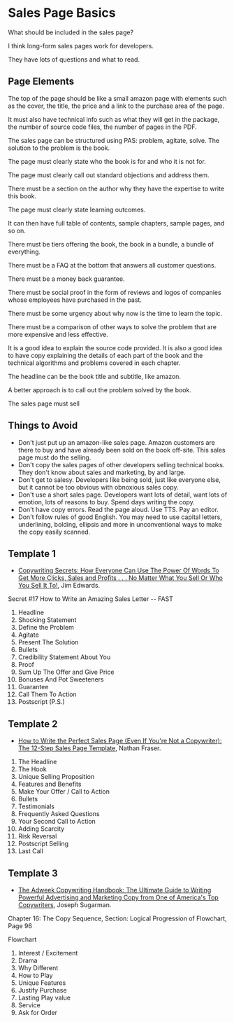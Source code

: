 # Sales Page Basics

What should be included in the sales page?

I think long-form sales pages work for developers.

They have lots of questions and what to read.


## Page Elements

The top of the page should be like a small amazon page with elements such as the cover, the title, the price and a link to the purchase area of the page.

It must also have technical info such as what they will get in the package, the number of source code files, the number of pages in the PDF.

The sales page can be structured using PAS: problem, agitate, solve. The solution to the problem is the book.

The page must clearly state who the book is for and who it is not for.

The page must clearly call out standard objections and address them.

There must be a section on the author why they have the expertise to write this book.

The page must clearly state learning outcomes.

It can then have full table of contents, sample chapters, sample pages, and so on.

There must be tiers offering the book, the book in a bundle, a bundle of everything.

There must be a FAQ at the bottom that answers all customer questions.

There must be a money back guarantee.

There must be social proof in the form of reviews and logos of companies whose employees have purchased in the past.

There must be some urgency about why now is the time to learn the topic.

There must be a comparison of other ways to solve the problem that are more expensive and less effective.

It is a good idea to explain the source code provided. It is also a good idea to have copy explaining the details of each part of the book and the technical algorithms and problems covered in each chapter.


The headline can be the book title and subtitle, like amazon.

A better approach is to call out the problem solved by the book.

The sales page must sell

## Things to Avoid

* Don't just put up an amazon-like sales page. Amazon customers are there to buy and have already been sold on the book off-site. This sales page must do the selling.
* Don't copy the sales pages of other developers selling technical books. They don't know about sales and marketing, by and large.
* Don't get to salesy. Developers like being sold, just like everyone else, but it cannot be too obvious with obnoxious sales copy.
* Don't use a short sales page. Developers want lots of detail, want lots of emotion, lots of reasons to buy. Spend days writing the copy.
* Don't have copy errors. Read the page aloud. Use TTS. Pay an editor.
* Don't follow rules of good English. You may need to use capital letters, underlining, bolding, ellipsis and more in unconventional ways to make the copy easily scanned.


## Template 1

* [Copywriting Secrets: How Everyone Can Use The Power Of Words To Get More Clicks, Sales and Profits . . . No Matter What You Sell Or Who You Sell It To!](https://amzn.to/44PdyDF), Jim Edwards.

Secret #17 How to Write an Amazing Sales Letter -- FAST

01. Headline
02. Shocking Statement
03. Define the Problem
04. Agitate
05. Present The Solution
06. Bullets
07. Credibility Statement About You
08. Proof
09. Sum Up The Offer and Give Price
10. Bonuses And Pot Sweeteners
11. Guarantee
12. Call Them To Action
13. Postscript (P.S.)


## Template 2

* [How to Write the Perfect Sales Page (Even If You're Not a Copywriter): The 12-Step Sales Page Template](https://amzn.to/3ZXjnxj), Nathan Fraser.

01. The Headline
02. The Hook
03. Unique Selling Proposition
04. Features and Benefits
05. Make Your Offer / Call to Action
06. Bullets
07. Testimonials
08. Frequently Asked Questions
09. Your Second Call to Action
10. Adding Scarcity
11. Risk Reversal
12. Postscript Selling
13. Last Call

## Template 3

* [The Adweek Copywriting Handbook: The Ultimate Guide to Writing Powerful Advertising and Marketing Copy from One of America's Top Copywriters](https://amzn.to/3rX13qZ), Joseph Sugarman.

Chapter 16: The Copy Sequence, Section: Logical Progression of Flowchart, Page 96

Flowchart

1. Interest / Excitement
2. Drama
3. Why Different
4. How to Play
5. Unique Features
6. Justify Purchase
7. Lasting Play value
8. Service
9. Ask for Order



